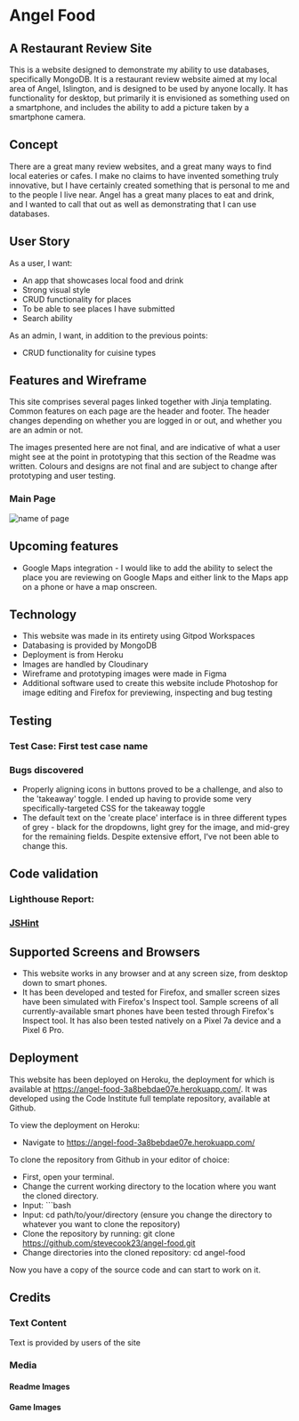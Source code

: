 # Angel Food

## A Restaurant Review Site
This is a website designed to demonstrate my ability to use databases, specifically MongoDB. It is a restaurant review website aimed at my local area of Angel, Islington, and is designed to be used by anyone locally. It has functionality for desktop, but primarily it is envisioned as something used on a smartphone, and includes the ability to add a picture taken by a smartphone camera.

## Concept
There are a great many review websites, and a great many ways to find local eateries or cafes. I make no claims to have invented something truly innovative, but I have certainly created something that is personal to me and to the people I live near. Angel has a great many places to eat and drink, and I wanted to call that out as well as demonstrating that I can use databases.

## User Story
As a user, I want:
+ An app that showcases local food and drink
+ Strong visual style
+ CRUD functionality for places
+ To be able to see places I have submitted
+ Search ability

As an admin, I want, in addition to the previous points:
+ CRUD functionality for cuisine types

## Features and Wireframe
This site comprises several pages linked together with Jinja templating. Common features on each page are the header and footer. The header changes depending on whether you are logged in or out, and whether you are an admin or not.

The images presented here are not final, and are indicative of what a user might see at the point in prototyping that this section of the Readme was written. Colours and designs are not final and are subject to change after prototyping and user testing.

### Main Page
![name of page](readme_docs/prototype/link.png "name of page")

## Upcoming features
+ Google Maps integration - I would like to add the ability to select the place you are reviewing on Google Maps and either link to the Maps app on a phone or have a map onscreen.

## Technology
+ This website was made in its entirety using Gitpod Workspaces
+ Databasing is provided by MongoDB
+ Deployment is from Heroku
+ Images are handled by Cloudinary
+ Wireframe and prototyping images were made in Figma
+ Additional software used to create this website include Photoshop for image editing and Firefox for previewing, inspecting and bug testing

## Testing
### Test Case: First test case name

### Bugs discovered
+ Properly aligning icons in buttons proved to be a challenge, and also to the 'takeaway' toggle. I ended up having to provide some very specifically-targeted CSS for the takeaway toggle
+ The default text on the 'create place' interface is in three different types of grey - black for the dropdowns, light grey for the image, and mid-grey for the remaining fields. Despite extensive effort, I've not been able to change this.

## Code validation

### Lighthouse Report:

### <a href="https://jshint.com/" target="_blank">JSHint</a>

## Supported Screens and Browsers
+ This website works in any browser and at any screen size, from desktop down to smart phones.
+ It has been developed and tested for Firefox, and smaller screen sizes have been simulated with Firefox's Inspect tool. Sample screens of all currently-available smart phones have been tested through Firefox's Inspect tool. It has also been tested natively on a Pixel 7a device and a Pixel 6 Pro.

## Deployment
This website has been deployed on Heroku, the deployment for which is available at https://angel-food-3a8bebdae07e.herokuapp.com/. It was developed using the Code Institute full template repository, available at Github.

To view the deployment on Heroku:

+ Navigate to https://angel-food-3a8bebdae07e.herokuapp.com/

To clone the repository from Github in your editor of choice:

+ First, open your terminal.
+ Change the current working directory to the location where you want the cloned directory.
+ Input: ```bash
+ Input: cd path/to/your/directory (ensure you change the directory to whatever you want to clone the repository)
+ Clone the repository by running: git clone https://github.com/stevecook23/angel-food.git
+ Change directories into the cloned repository: cd angel-food

Now you have a copy of the source code and can start to work on it.

## Credits
### Text Content
Text is provided by users of the site

### Media
#### Readme Images

#### Game Images